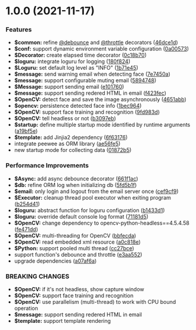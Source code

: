 # 1.0.0 (2021-11-17)


### Features

* **$common:** refine [@debounce](https://github.com/debounce) and [@throttle](https://github.com/throttle) decorators ([46dce1d](https://github.com/johnnymillergh/home_guardian/commit/46dce1d0b53b2b9522bf7e03e31e00492722771b))
* **$conf:** support dynamic environment variable configuration ([0a00573](https://github.com/johnnymillergh/home_guardian/commit/0a005736e425a603614482faedab7c25ad228857))
* **$Decorator:** create elapsed time decorator ([0c18b70](https://github.com/johnnymillergh/home_guardian/commit/0c18b70d9210aeb41e6aa97f1f44e33b7c0fe8f9))
* **$loguru:** integrate loguru for logging ([180f824](https://github.com/johnnymillergh/home_guardian/commit/180f824140adc65871c77c0daa15f5ec6948507c))
* **$Loguru:** set default log level as "INFO" ([1b71e45](https://github.com/johnnymillergh/home_guardian/commit/1b71e4585c88237d70f7d1a2ae9f81b72182ba01))
* **$message:** send warning email when detecting face ([7e7450a](https://github.com/johnnymillergh/home_guardian/commit/7e7450aa40b34a59aced003129e431eec80e8695))
* **$message:** support configurable muting email ([5894748](https://github.com/johnnymillergh/home_guardian/commit/589474819c463a301ceaa8f6be040149a32a5a2f))
* **$Message:** support sending email ([e101760](https://github.com/johnnymillergh/home_guardian/commit/e101760f4dc4b2ec67238070a35dbf3e0fa80aec))
* **$message:** support sending redered HTML in email ([f423fec](https://github.com/johnnymillergh/home_guardian/commit/f423fec3bd3b7f4c2bd004674b92176c1f7e7ccb))
* **$OpenCV:** detect face and save the image asynchronously ([4651abb](https://github.com/johnnymillergh/home_guardian/commit/4651abb90277fe467bb1d08c12f9e93e095334ef))
* **$opencv:** persistence detected face info ([1bec964](https://github.com/johnnymillergh/home_guardian/commit/1bec964080c7eb3931f3132133b9b9f52722a269))
* **$OpenCV:** support face training and recognition ([9fd983d](https://github.com/johnnymillergh/home_guardian/commit/9fd983d5851aed81769cc82451de3ec1b1016c35))
* **$OpenCV:** tell headless or not ([b3097eb](https://github.com/johnnymillergh/home_guardian/commit/b3097eb6fee51a00f7fc2daee954634ac027b757))
* **$startup:** define multiple startup mode identified by runtime arguments ([a19bf5e](https://github.com/johnnymillergh/home_guardian/commit/a19bf5e2b2a98a92e5caa6a7d8a37f5c8e883f26))
* **$template:** add Jinjia2 dependency ([6f63176](https://github.com/johnnymillergh/home_guardian/commit/6f631768db36556e197dc28ee94ee4ef1ab983cc))
* integrate peewee as ORM library ([ae56fe5](https://github.com/johnnymillergh/home_guardian/commit/ae56fe5fa3076059a15912322064abe37c489790))
* new startup mode for collecting data ([01872b5](https://github.com/johnnymillergh/home_guardian/commit/01872b53df72cd82ac5891a86aff5cdfbc0e7a0c))


### Performance Improvements

* **$Async:** add async debounce decorator ([661f1ac](https://github.com/johnnymillergh/home_guardian/commit/661f1ac88e8675054ef9a623daf0e670ba4044c9))
* **$db:** refine ORM log when initializing db ([5fd5b1f](https://github.com/johnnymillergh/home_guardian/commit/5fd5b1f3f3d81f9dc46eb55d5448fb5c75f140e0))
* **$email:** only login and logout from the email server once ([cef9cf9](https://github.com/johnnymillergh/home_guardian/commit/cef9cf926eb9868f59f2d26552018c4310a869bf))
* **$Executor:** cleanup thread pool executor when exiting program ([b254d41](https://github.com/johnnymillergh/home_guardian/commit/b254d418f4eddde5aff63fa494243170402df5a9))
* **$loguru:** abstract function for loguru configuration ([b1433d1](https://github.com/johnnymillergh/home_guardian/commit/b1433d19fabc1f127f33f4acadab8975c6c51b88))
* **$loguru:** override default console log format ([71181d5](https://github.com/johnnymillergh/home_guardian/commit/71181d590ad346610d99fcb26117e0a813279a40))
* **$OpenCV:** change dependency to opencv-python-headless==4.5.4.58 ([fe471dd](https://github.com/johnnymillergh/home_guardian/commit/fe471dd2adbb8f3a6bc2de8175c2d6351fdac63b))
* **$OpenCV:** multi-threading for OpenCV ([bbfecda](https://github.com/johnnymillergh/home_guardian/commit/bbfecda78cd71ee6a86f9830a856544dfd988c00))
* **$OpenCV:** read embedded xml resource ([a0c818e](https://github.com/johnnymillergh/home_guardian/commit/a0c818eb461f4367dff96fa6d0272fadd8f328c6))
* **$Python:** support pooled multi thread ([cc27bce](https://github.com/johnnymillergh/home_guardian/commit/cc27bce3aa884262ab0f7b89d99661e1ecb3be34))
* support function's debounce and throttle ([e3aa552](https://github.com/johnnymillergh/home_guardian/commit/e3aa552488669be85172f1b29b04ca6eb074681b))
* upgrade dependencies ([a07af6a](https://github.com/johnnymillergh/home_guardian/commit/a07af6a94b1c324705ac82a3c6bf916bc6d73c8f))


### BREAKING CHANGES

* **$OpenCV:** if it's not headless, show capture window
* **$OpenCV:** support face training and recognition
* **$OpenCV:** use parallelism (multi-thread) to work with CPU bound operation
* **$message:** support sending redered HTML in email
* **$template:** support template rendering
